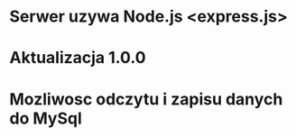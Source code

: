 # Serwer uzywa Node.js <express.js>
# Aktualizacja 1.0.0
# Mozliwosc odczytu i zapisu danych do MySql
